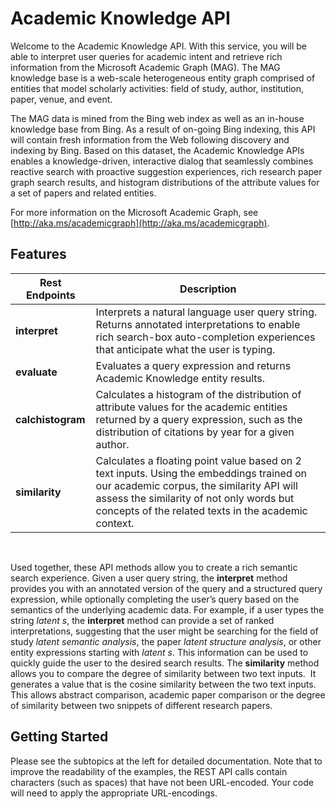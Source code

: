 <!-- 
NavPath: Academic Knowledge API
LinkLabel: Overview
Url: Academic-Knowledge-API/documentation/overview
Weight: 100
-->

# Academic Knowledge API

Welcome to the Academic Knowledge API. With this service, you will be able to interpret user queries for academic intent and retrieve rich information from the Microsoft Academic Graph (MAG). The MAG knowledge base is a web-scale heterogeneous entity graph comprised of entities that model scholarly activities: field of study, author, institution, paper, venue, and event. 

The MAG data is mined from the Bing web index as well as an in-house knowledge base from Bing. As a result of on-going Bing indexing, this API will contain fresh information from the Web following discovery and indexing by Bing. Based on this dataset, the Academic Knowledge APIs enables a knowledge-driven, interactive dialog that seamlessly combines reactive search with proactive suggestion experiences, rich research paper graph search results, and histogram distributions of the attribute values for a set of papers and related entities.

For more information on the Microsoft Academic Graph, see [http://aka.ms/academicgraph](http://aka.ms/academicgraph).

## Features
Rest Endpoints      | Description
---------------|----------
**interpret**   |Interprets a natural language user query string. Returns annotated interpretations to enable rich search-box auto-completion experiences that anticipate what the user is typing.
**evaluate**    |Evaluates a query expression and returns Academic Knowledge entity results. 
**calchistogram**   |Calculates a histogram of the distribution of attribute values for the academic entities returned by a query expression, such as the distribution of citations by year for a given author.
**similarity**  | Calculates a floating point value based on 2 text inputs. Using the embeddings trained on our academic corpus, the similarity API will assess the similarity of not only words but concepts of the related texts in the academic context.

<br>

Used together, these API methods allow you to create a rich semantic search experience. Given a user query string, the **interpret** method provides you with an annotated version of the query and a structured query expression, while optionally completing the user’s query based on the semantics of the underlying academic data. For example, if a user types the string *latent s*, the **interpret** method can provide a set of ranked interpretations, suggesting that the user might be searching for the field of study *latent semantic analysis*, the paper *latent structure analysis*, or other entity expressions starting with *latent s*. This information can be used to quickly guide the user to the desired search results. The **similarity** method allows you to compare the degree of similarity between two text inputs.  It generates a value that is the cosine similarity between the two text inputs.  This allows abstract comparison, academic paper comparison or the degree of similarity between two snippets of different research papers.
    
## Getting Started 
Please see the subtopics at the left for detailed documentation.  Note that to improve the readability of the examples, the REST API calls contain characters (such as spaces) that have not been URL-encoded.  Your code will need to apply the appropriate URL-encodings.
